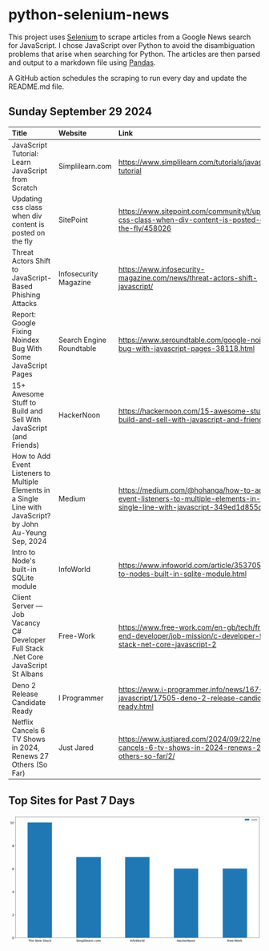 # python-selenium-news

This project uses [Selenium](https://www.seleniumhq.org/) to scrape articles from a Google News search for JavaScript.
I chose JavaScript over Python to avoid the disambiguation problems that arise when searching for Python.
The articles are then parsed and output to a markdown file using [Pandas](https://pandas.pydata.org/).

A GitHub action schedules the scraping to run every day and update the README.md file.

## Sunday September 29 2024


| Title                                                                                                          | Website                  | Link                                                                                                                     |
|:---------------------------------------------------------------------------------------------------------------|:-------------------------|:-------------------------------------------------------------------------------------------------------------------------|
| JavaScript Tutorial: Learn JavaScript from Scratch                                                             | Simplilearn.com          | https://www.simplilearn.com/tutorials/javascript-tutorial                                                                |
| Updating css class when div content is posted on the fly                                                       | SitePoint                | https://www.sitepoint.com/community/t/updating-css-class-when-div-content-is-posted-on-the-fly/458026                    |
| Threat Actors Shift to JavaScript-Based Phishing Attacks                                                       | Infosecurity Magazine    | https://www.infosecurity-magazine.com/news/threat-actors-shift-javascript/                                               |
| Report: Google Fixing Noindex Bug With Some JavaScript Pages                                                   | Search Engine Roundtable | https://www.seroundtable.com/google-noindex-bug-with-javascript-pages-38118.html                                         |
| 15+ Awesome Stuff to Build and Sell With JavaScript (and Friends)                                              | HackerNoon               | https://hackernoon.com/15-awesome-stuff-to-build-and-sell-with-javascript-and-friends                                    |
| How to Add Event Listeners to Multiple Elements in a Single Line with JavaScript?  by John Au-Yeung  Sep, 2024 | Medium                   | https://medium.com/@hohanga/how-to-add-event-listeners-to-multiple-elements-in-a-single-line-with-javascript-349ed1d855d |
| Intro to Node's built-in SQLite module                                                                         | InfoWorld                | https://www.infoworld.com/article/3537050/intro-to-nodes-built-in-sqlite-module.html                                     |
| Client Server — Job Vacancy C# Developer Full Stack .Net Core JavaScript St Albans                             | Free-Work                | https://www.free-work.com/en-gb/tech/front-end-developer/job-mission/c-developer-full-stack-net-core-javascript-2        |
| Deno 2 Release Candidate Ready                                                                                 | I Programmer             | https://www.i-programmer.info/news/167-javascript/17505-deno-2-release-candidate-ready.html                              |
| Netflix Cancels 6 TV Shows in 2024, Renews 27 Others (So Far)                                                  | Just Jared               | https://www.justjared.com/2024/09/22/netflix-cancels-6-tv-shows-in-2024-renews-27-others-so-far/2/                       |
## Top Sites for Past 7 Days

![Graph of Top Sites](https://raw.githubusercontent.com/dan-mba/python-selenium-news/main/last-week.png)
